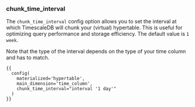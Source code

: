 ### chunk_time_interval

The `chunk_time_interval` config option allows you to set the interval at which TimescaleDB will chunk your (virtual) hypertable. This is useful for optimizing query performance and storage efficiency. The default value is `1 week`.

Note that the type of the interval depends on the type of your time column and has to match.

```sql+jinja title="models/my_hypertable.sql"
{{
  config(
    materialized='hypertable',
    main_dimension='time_column',
    chunk_time_interval="interval '1 day'"
  )
}}
